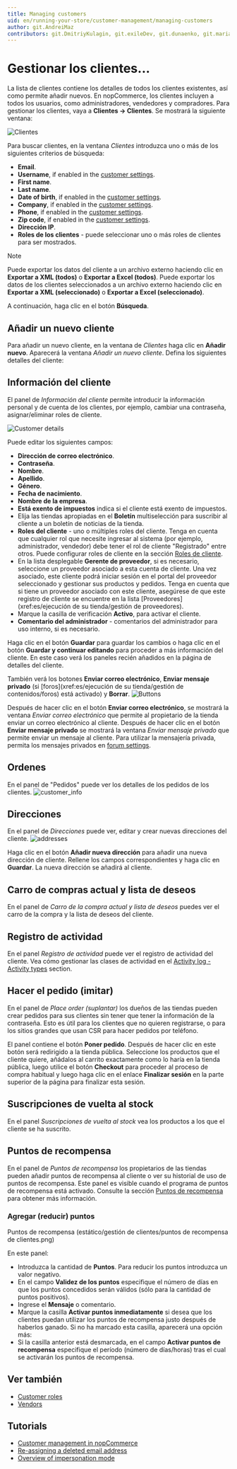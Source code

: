 ```yaml
---
title: Managing customers
uid: en/running-your-store/customer-management/managing-customers
author: git.AndreiMaz
contributors: git.DmitriyKulagin, git.exileDev, git.dunaenko, git.mariannk
---
```


# Gestionar los clientes...

La lista de clientes contiene los detalles de todos los clientes existentes, así como permite añadir nuevos. En nopCommerce, los clientes incluyen a todos los usuarios, como administradores, vendedores y compradores. Para gestionar los clientes, vaya a **Clientes → Clientes**. Se mostrará la siguiente ventana:

![Clientes](_static/managing-customers/customers.png)

Para buscar clientes, en la ventana *Clientes* introduzca uno o más de los siguientes criterios de búsqueda:

- **Email**.
- **Username**, if enabled in the [customer settings](xref:en/running-your-store/customer-management/customer-settings).
- **First name**.
- **Last name**.
- **Date of birth**, if enabled in the [customer settings](xref:en/running-your-store/customer-management/customer-settings).
- **Company**, if enabled in the [customer settings](xref:en/running-your-store/customer-management/customer-settings).
- **Phone**, if enabled in the [customer settings](xref:en/running-your-store/customer-management/customer-settings).
- **Zip code**, if enabled in the [customer settings](xref:en/running-your-store/customer-management/customer-settings).
- **Dirección IP**.
- **Roles de los clientes** - puede seleccionar uno o más roles de clientes para ser mostrados.

> [!NOTE]
> 
> Puede exportar los datos del cliente a un archivo externo haciendo clic en **Exportar a XML (todos)** o **Exportar a Excel (todos)**. Puede exportar los datos de los clientes seleccionados a un archivo externo haciendo clic en **Exportar a XML (seleccionado)** o **Exportar a Excel (seleccionado)**.

A continuación, haga clic en el botón **Búsqueda**.

## Añadir un nuevo cliente
Para añadir un nuevo cliente, en la ventana de *Clientes* haga clic en **Añadir nuevo**.
Aparecerá la ventana *Añadir un nuevo cliente*. Defina los siguientes detalles del cliente:

## Información del cliente
El panel de *Información del cliente* permite introducir la información personal y de cuenta de los clientes, por ejemplo, cambiar una contraseña, asignar/eliminar roles de cliente.

![Customer details](_static/managing-customers/add-new.jpg)

Puede editar los siguientes campos:
- **Dirección de correo electrónico**.
- **Contraseña**.
- **Nombre**.
- **Apellido**.
- **Género**.
- **Fecha de nacimiento**.
- **Nombre de la empresa**.
- **Está exento de impuestos** indica si el cliente está exento de impuestos.
- Elija las tiendas apropiadas en el **Boletín** multiselección para suscribir al cliente a un boletín de noticias de la tienda.
- **Roles del cliente** - uno o múltiples roles del cliente. Tenga en cuenta que cualquier rol que necesite ingresar al sistema (por ejemplo, administrador, vendedor) debe tener el rol de cliente "Registrado" entre otros. Puede configurar roles de cliente en la sección [Roles de cliente](xref:es/running-your-store/customer-management/customer-roles).
- En la lista desplegable **Gerente de proveedor**, si es necesario, seleccione un proveedor asociado a esta cuenta de cliente. Una vez asociado, este cliente podrá iniciar sesión en el portal del proveedor seleccionado y gestionar sus productos y pedidos. Tenga en cuenta que si tiene un proveedor asociado con este cliente, asegúrese de que este registro de cliente se encuentre en la lista [Proveedores](xref:es/ejecución de su tienda/gestión de proveedores).
- Marque la casilla de verificación **Activo**, para activar el cliente.
- **Comentario del administrador** - comentarios del administrador para uso interno, si es necesario.

Haga clic en el botón **Guardar** para guardar los cambios o haga clic en el botón **Guardar y continuar editando** para proceder a más información del cliente. En este caso verá los paneles recién añadidos en la página de detalles del cliente.

También verá los botones **Enviar correo electrónico**, **Enviar mensaje privado** (si [foros](xref:es/ejecución de su tienda/gestión de contenidos/foros) está activado) y **Borrar**.
![Buttons](_static/managing-customers/edit_customer_details.png)

Después de hacer clic en el botón **Enviar correo electrónico**, se mostrará la ventana *Enviar correo electrónico* que permite al propietario de la tienda enviar un correo electrónico al cliente. Después de hacer clic en el botón **Enviar mensaje privado** se mostrará la ventana *Enviar mensaje privado* que permite enviar un mensaje al cliente. Para utilizar la mensajería privada, permita los mensajes privados en [forum settings](xref:en/running-your-store/content-management/forums). 

## Ordenes
En el panel de "Pedidos" puede ver los detalles de los pedidos de los clientes.
![customer_info](_static/managing-customers/customer-orders.png)

## Direcciones
En el panel de *Direcciones* puede ver, editar y crear nuevas direcciones del cliente.
![addresses](_static/managing-customers/customert-adresses.png)

Haga clic en el botón **Añadir nueva dirección** para añadir una nueva dirección de cliente. Rellene los campos correspondientes y haga clic en **Guardar**. La nueva dirección se añadirá al cliente.

## Carro de compras actual y lista de deseos
En el panel de *Carro de la compra actual y lista de deseos* puedes ver el carro de la compra y la lista de deseos del cliente.

## Registro de actividad
En el panel *Registro de actividad* puede ver el registro de actividad del cliente. Vea cómo gestionar las clases de actividad en el [Activity log - Activity types](xref:en/running-your-store/customer-management/activity-log#activity-types) section.

## Hacer el pedido (imitar)
En el panel de *Place order (suplantar)* los dueños de las tiendas pueden crear pedidos para sus clientes sin tener que tener la información de la contraseña. Esto es útil para los clientes que no quieren registrarse, o para los sitios grandes que usan CSR para hacer pedidos por teléfono. 

El panel contiene el botón **Poner pedido**. Después de hacer clic en este botón será redirigido a la tienda pública. Seleccione los productos que el cliente quiere, añádalos al carrito exactamente como lo haría en la tienda pública, luego utilice el botón **Checkout** para proceder al proceso de compra habitual y luego haga clic en el enlace **Finalizar sesión** en la parte superior de la página para finalizar esta sesión.

## Suscripciones de vuelta al stock
En el panel *Suscripciones de vuelta al stock* vea los productos a los que el cliente se ha suscrito.

## Puntos de recompensa
En el panel de *Puntos de recompensa* los propietarios de las tiendas pueden añadir puntos de recompensa al cliente o ver su historial de uso de puntos de recompensa. Este panel es visible cuando el programa de puntos de recompensa está activado. Consulte la sección [Puntos de recompensa](xref:es/running-your-store/promotional-tools/reward-points) para obtener más información.

### Agregar (reducir) puntos

Puntos de recompensa (estático/gestión de clientes/puntos de recompensa de clientes.png)

En este panel:
- Introduzca la cantidad de **Puntos**. Para reducir los puntos introduzca un valor negativo.
- En el campo **Validez de los puntos** especifique el número de días en que los puntos concedidos serán válidos (sólo para la cantidad de puntos positivos). 
- Ingrese el **Mensaje** o comentario.
- Marque la casilla **Activar puntos inmediatamente** si desea que los clientes puedan utilizar los puntos de recompensa justo después de haberlos ganado. Si no ha marcado esta casilla, aparecerá una opción más:
- Si la casilla anterior está desmarcada, en el campo **Activar puntos de recompensa** especifique el período (número de días/horas) tras el cual se activarán los puntos de recompensa.


## Ver también

- [Customer roles](xref:en/running-your-store/customer-management/customer-roles)
- [Vendors](xref:en/running-your-store/vendor-management)

## Tutorials

- [Customer management in nopCommerce](https://www.youtube.com/watch?v=DOl-g-NNFEM&list=PLnL_aDfmRHwsbhj621A-RFb1KnzeFxYz4&index=1)
- [Re-assigning a deleted email address](https://www.youtube.com/watch?v=lqmrWJdXZEE&t=1s)
- [Overview of impersonation mode](https://www.youtube.com/watch?v=KQi-CDVawJ4)
